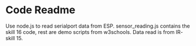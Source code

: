 # Code Readme

Use node.js to read serialport data from ESP.
sensor_reading.js contains the skill 16 code, rest are demo scripts from w3schools.
Data read is from IR- skill 15.

